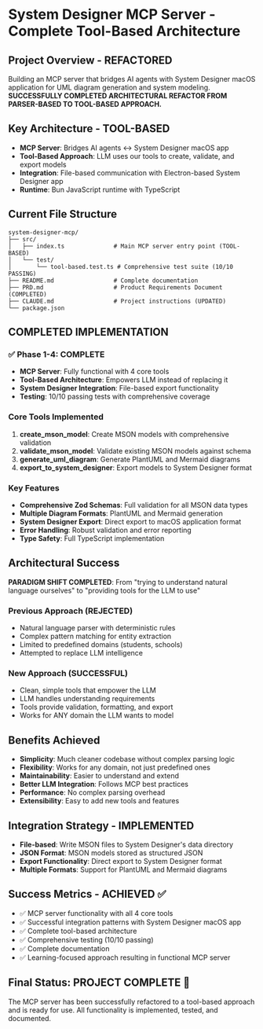 # System Designer MCP Server - Complete Tool-Based Architecture

## Project Overview - REFACTORED

Building an MCP server that bridges AI agents with System Designer macOS application for UML diagram generation and system modeling. **SUCCESSFULLY COMPLETED ARCHITECTURAL REFACTOR FROM PARSER-BASED TO TOOL-BASED APPROACH.**

## Key Architecture - TOOL-BASED

- **MCP Server**: Bridges AI agents ↔ System Designer macOS app
- **Tool-Based Approach**: LLM uses our tools to create, validate, and export models
- **Integration**: File-based communication with Electron-based System Designer app
- **Runtime**: Bun JavaScript runtime with TypeScript

## Current File Structure

```
system-designer-mcp/
├── src/
│   ├── index.ts              # Main MCP server entry point (TOOL-BASED)
│   └── test/
│       └── tool-based.test.ts # Comprehensive test suite (10/10 PASSING)
├── README.md                 # Complete documentation
├── PRD.md                    # Product Requirements Document (COMPLETED)
├── CLAUDE.md                 # Project instructions (UPDATED)
└── package.json
```

## COMPLETED IMPLEMENTATION

### ✅ Phase 1-4: COMPLETE

- **MCP Server**: Fully functional with 4 core tools
- **Tool-Based Architecture**: Empowers LLM instead of replacing it
- **System Designer Integration**: File-based export functionality
- **Testing**: 10/10 passing tests with comprehensive coverage

### Core Tools Implemented

1. **create_mson_model**: Create MSON models with comprehensive validation
2. **validate_mson_model**: Validate existing MSON models against schema
3. **generate_uml_diagram**: Generate PlantUML and Mermaid diagrams
4. **export_to_system_designer**: Export models to System Designer format

### Key Features

- **Comprehensive Zod Schemas**: Full validation for all MSON data types
- **Multiple Diagram Formats**: PlantUML and Mermaid generation
- **System Designer Export**: Direct export to macOS application format
- **Error Handling**: Robust validation and error reporting
- **Type Safety**: Full TypeScript implementation

## Architectural Success

**PARADIGM SHIFT COMPLETED**: From "trying to understand natural language ourselves" to "providing tools for the LLM to use"

### Previous Approach (REJECTED)

- Natural language parser with deterministic rules
- Complex pattern matching for entity extraction
- Limited to predefined domains (students, schools)
- Attempted to replace LLM intelligence

### New Approach (SUCCESSFUL)

- Clean, simple tools that empower the LLM
- LLM handles understanding requirements
- Tools provide validation, formatting, and export
- Works for ANY domain the LLM wants to model

## Benefits Achieved

- **Simplicity**: Much cleaner codebase without complex parsing logic
- **Flexibility**: Works for any domain, not just predefined ones
- **Maintainability**: Easier to understand and extend
- **Better LLM Integration**: Follows MCP best practices
- **Performance**: No complex parsing overhead
- **Extensibility**: Easy to add new tools and features

## Integration Strategy - IMPLEMENTED

- **File-based**: Write MSON files to System Designer's data directory
- **JSON Format**: MSON models stored as structured JSON
- **Export Functionality**: Direct export to System Designer format
- **Multiple Formats**: Support for PlantUML and Mermaid diagrams

## Success Metrics - ACHIEVED ✅

- ✅ MCP server functionality with all 4 core tools
- ✅ Successful integration patterns with System Designer macOS app
- ✅ Complete tool-based architecture
- ✅ Comprehensive testing (10/10 passing)
- ✅ Complete documentation
- ✅ Learning-focused approach resulting in functional MCP server

## Final Status: PROJECT COMPLETE 🎉

The MCP server has been successfully refactored to a tool-based approach and is ready for use. All functionality is implemented, tested, and documented.
